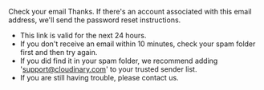 Check your email
Thanks. If there's an account associated with this email address, we'll send the password reset instructions.
- This link is valid for the next 24 hours.
- If you don't receive an email within 10 minutes, check your spam folder first and then try again.
- If you did find it in your spam folder, we recommend adding 'support@cloudinary.com' to your trusted sender list.
- If you are still having trouble, please contact us.